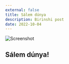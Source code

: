 ```yaml
---
external: false
title: Sálem dúnya
description: Birinshi post
date: 2022-10-04
---
```


![Screenshot](https://abatme.s3.amazonaws.com/2022-10-04/hello-world-c8fe.jpg)

## Sálem dúnya!
